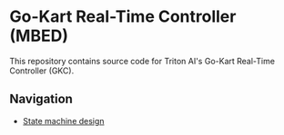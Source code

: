 # Go-Kart Real-Time Controller (MBED)

This repository contains source code for Triton AI's Go-Kart Real-Time Controller (GKC).

## Navigation

- [State machine design](Design/state_machine.md)
